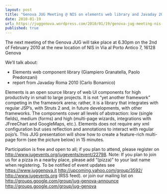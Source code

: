 ```yaml
---
layout: post
title: "Genova JUG Meeting @ NIS on elements web library and Javaday 2010 – 02/02/2010"
date: 2010-01-19
url: https://juggenova.wordpress.com/2010/01/19/genova-jug-meeting-nis-on-elements-web-library-and-javaday-2010-02022010/
published: true 
---
```


The next meeting of the Genova JUG will take place at 6.30pm on the 2nd of February 2010 at the new location of NIS in Via al Porto Antico 7, 16128 Genova 

We’ll talk about: 

* Elements web component library (Giampiero Granatella, Paolo Predonzani) 
* report from Javaday Roma 2010 (Carlo Bonamico) 

Elements is an open source library of web UI components for high productivity in small to large projects. It is not “yet another framework” competing in the framework arena; rather, it is a library that integrates with regular JSP’s, with Struts 2 and, in future developments, with other frameworks. The components cover all levels of abstraction: low (single fields), medium (forms) and high (multi-page wizards, integrations with JFreeChart and GoogleMaps, etc.). Elements does not require any xml configuration but uses reflection and annotations to interact with regular pojo’s. This JUG presentation will show how to create a feature-rich multi-page form (see the picture below) in 15 minutes. 


Participation is free and open to all; if you plan to attend, please register on http://www.jugevents.org/jugevents/event/22798. Note: If you plan to join us for a pizza in a nearby place, please add “(pizza)” to your last name when registering. To be notified of event updates see https://www.juggenova.it http://upcoming.yahoo.com/group/3592/ http://www.jugevents.org (RSS feed). or join our mailing list on http://groups.google.com/group/jug-genova-announce http://groups.google.com/group/jug-genova 